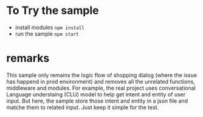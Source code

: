 # To Try the sample 
- install modules 
    `npm install`
- run the sample 
    `npm start`

# remarks 
<p>This sample only remains the logic flow of shopping dialog (where the issue has happend in prod environment) and removes all 
the unrelated functions, middleware and modules. For example, the real project uses conversational Language understaing (CLU) 
model to help get intent and entity of user input. But here, the sample store those intent and entity in a json file and matche 
them to related input. Just keep it simple for the test.
</p>



